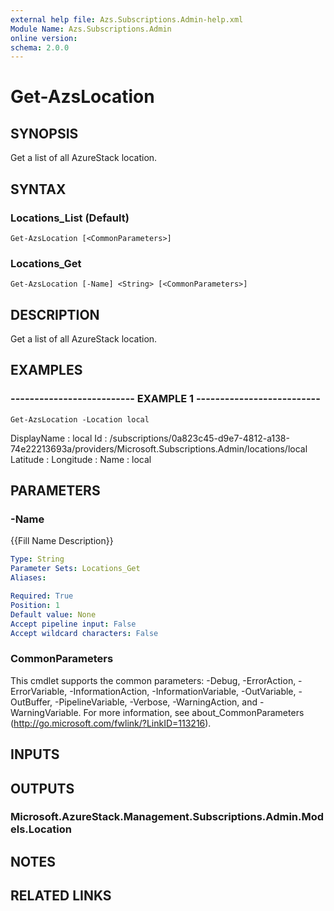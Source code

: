 ```yaml
---
external help file: Azs.Subscriptions.Admin-help.xml
Module Name: Azs.Subscriptions.Admin
online version: 
schema: 2.0.0
---
```


# Get-AzsLocation

## SYNOPSIS
Get a list of all AzureStack location.

## SYNTAX

### Locations_List (Default)
```
Get-AzsLocation [<CommonParameters>]
```

### Locations_Get
```
Get-AzsLocation [-Name] <String> [<CommonParameters>]
```

## DESCRIPTION
Get a list of all AzureStack location.

## EXAMPLES

### -------------------------- EXAMPLE 1 --------------------------
```
Get-AzsLocation -Location local
```

DisplayName : local
Id          : /subscriptions/0a823c45-d9e7-4812-a138-74e22213693a/providers/Microsoft.Subscriptions.Admin/locations/local
Latitude    : 
Longitude   : 
Name        : local

## PARAMETERS

### -Name
{{Fill Name Description}}

```yaml
Type: String
Parameter Sets: Locations_Get
Aliases: 

Required: True
Position: 1
Default value: None
Accept pipeline input: False
Accept wildcard characters: False
```

### CommonParameters
This cmdlet supports the common parameters: -Debug, -ErrorAction, -ErrorVariable, -InformationAction, -InformationVariable, -OutVariable, -OutBuffer, -PipelineVariable, -Verbose, -WarningAction, and -WarningVariable. For more information, see about_CommonParameters (http://go.microsoft.com/fwlink/?LinkID=113216).

## INPUTS

## OUTPUTS

### Microsoft.AzureStack.Management.Subscriptions.Admin.Models.Location

## NOTES

## RELATED LINKS


